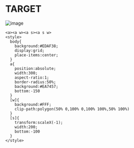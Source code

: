 # TARGET

![image](https://github.com/user-attachments/assets/277ef16d-0e4c-4e7d-974b-abc9a94f5877)

```
<a><a w><a s><a s w>
<style>
  body{
    background:#EDAF38;
    display:grid;
    place-items:center;
  }
  a{
    position:absolute;
    width:300;
    aspect-ratio:1;
    border-radius:50%;
    background:#EA7457;
    bottom:-150
  }
  [w]{
    background:#FFF;
    clip-path:polygon(50% 0,100% 0,100% 100%,50% 100%)
  }
  [s]{
    transform:scaleX(-1);
    width:200;
    bottom:-100
  }
</style>
```
